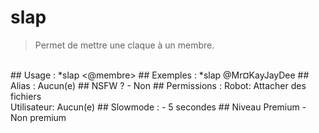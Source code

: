 # slap

> Permet de mettre une claque à un membre.

<br>
## Usage :
*slap <@membre>
## Exemples :
*slap @Mr¤KayJayDee
## Alias :
Aucun(e)
## NSFW ?
- Non
## Permissions :
Robot: Attacher des fichiers
<br>
Utilisateur: Aucun(e)
## Slowmode :
- 5 secondes
## Niveau Premium
- Non premium